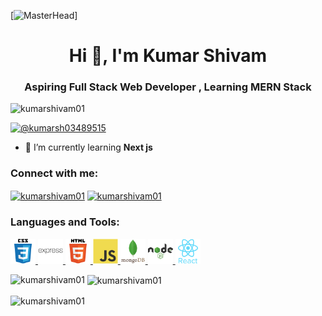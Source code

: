 [![MasterHead](https://i.pinimg.com/originals/2f/f4/28/2ff428006f3ade5f10beac69372062ab.gif)]
<h1 align="center">Hi 👋, I'm Kumar Shivam</h1>


<h3 align="center">Aspiring Full Stack Web Developer , Learning MERN Stack</h3>
<img align="right" width="400"  src="https://miro.medium.com/max/1360/0*7Q3yvSIv_t0ioJ-Z.gif" alt="">
<p align="left"> <img src="https://komarev.com/ghpvc/?username=kumarshivam01&label=Profile%20views&color=0e75b6&style=flat" alt="kumarshivam01" /> </p>

<p align="left"> <a href="https://twitter.com/@kumarsh03489515" target="blank"><img src="https://img.shields.io/twitter/follow/@kumarsh03489515?logo=twitter&style=for-the-badge" alt="@kumarsh03489515" /></a> </p>

- 🌱 I’m currently learning **Next js**

<h3 align="left">Connect with me:</h3>
<p align="left">
<a href="https://linkedin.com/in/kumar-shivam01" target="blank"><img align="center" src="https://raw.githubusercontent.com/rahuldkjain/github-profile-readme-generator/master/src/images/icons/Social/linked-in-alt.svg" alt="kumarshivam01" height="30" width="40" /></a>
  <a href="https://ultramsg.com/m/3ERYBV7" target="blank"><img align="center" src="https://upload.wikimedia.org/wikipedia/commons/thumb/6/6b/WhatsApp.svg/479px-WhatsApp.svg.png" alt="kumarshivam01" height="30" width="40" /></a>

</p>

<h3 align="left">Languages and Tools:</h3>
<p align="left"> <a href="https://www.w3schools.com/css/" target="_blank" rel="noreferrer"> <img src="https://raw.githubusercontent.com/devicons/devicon/master/icons/css3/css3-original-wordmark.svg" alt="css3" width="40" height="40"/> </a> <a href="https://expressjs.com" target="_blank" rel="noreferrer"> <img src="https://raw.githubusercontent.com/devicons/devicon/master/icons/express/express-original-wordmark.svg" alt="express" width="40" height="40"/> </a> <a href="https://www.w3.org/html/" target="_blank" rel="noreferrer"> <img src="https://raw.githubusercontent.com/devicons/devicon/master/icons/html5/html5-original-wordmark.svg" alt="html5" width="40" height="40"/> </a> <a href="https://developer.mozilla.org/en-US/docs/Web/JavaScript" target="_blank" rel="noreferrer"> <img src="https://raw.githubusercontent.com/devicons/devicon/master/icons/javascript/javascript-original.svg" alt="javascript" width="40" height="40"/> </a> <a href="https://www.mongodb.com/" target="_blank" rel="noreferrer"> <img src="https://raw.githubusercontent.com/devicons/devicon/master/icons/mongodb/mongodb-original-wordmark.svg" alt="mongodb" width="40" height="40"/> </a> <a href="https://nodejs.org" target="_blank" rel="noreferrer"> <img src="https://raw.githubusercontent.com/devicons/devicon/master/icons/nodejs/nodejs-original-wordmark.svg" alt="nodejs" width="40" height="40"/> </a> <a href="https://reactjs.org/" target="_blank" rel="noreferrer"> <img src="https://raw.githubusercontent.com/devicons/devicon/master/icons/react/react-original-wordmark.svg" alt="react" width="40" height="40"/> </a> </p>

<p><img align="left" src="https://github-readme-stats.vercel.app/api/top-langs?username=kumarshivam01&show_icons=true&locale=en&layout=compact" alt="kumarshivam01" /></p>

<p>&nbsp;<img align="center" src="https://github-readme-stats.vercel.app/api?username=kumarshivam01&show_icons=true&locale=en" alt="kumarshivam01" /></p>

<p><img align="center" src="https://github-readme-streak-stats.herokuapp.com/?user=kumarshivam01&" alt="kumarshivam01" /></p>
